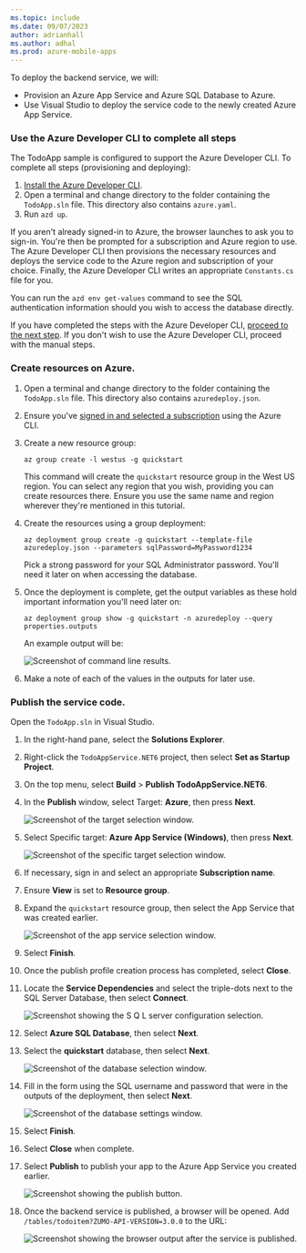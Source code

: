 ```yaml
---
ms.topic: include
ms.date: 09/07/2023
author: adrianhall
ms.author: adhal
ms.prod: azure-mobile-apps
---
```


To deploy the backend service, we will:

* Provision an Azure App Service and Azure SQL Database to Azure.
* Use Visual Studio to deploy the service code to the newly created Azure App Service.

### Use the Azure Developer CLI to complete all steps

The TodoApp sample is configured to support the Azure Developer CLI.  To complete all steps (provisioning and deploying):

1. [Install the Azure Developer CLI](/azure/developer/azure-developer-cli/install-azd).
2. Open a terminal and change directory to the folder containing the `TodoApp.sln` file.  This directory also contains `azure.yaml`.
3. Run `azd up`.

If you aren't already signed-in to Azure, the browser launches to ask you to sign-in.  You're then be prompted for a subscription
and Azure region to use.  The Azure Developer CLI then provisions the necessary resources and deploys the service code to the Azure
region and subscription of your choice. Finally, the Azure Developer CLI writes an appropriate `Constants.cs` file for you.

You can run the `azd env get-values` command to see the SQL authentication information should you wish to access the database directly.

If you have completed the steps with the Azure Developer CLI, [proceed to the next step](#azd-skip-step-mac).  If you don't wish to use the Azure Developer
CLI, proceed with the manual steps.

### Create resources on Azure.

1. Open a terminal and change directory to the folder containing the `TodoApp.sln` file. This directory also contains `azuredeploy.json`.
2. Ensure you've [signed in and selected a subscription](/cli/azure/authenticate-azure-cli) using the Azure CLI.
3. Create a new resource group:

    ``` azurecli
    az group create -l westus -g quickstart
    ```

    This command will create the `quickstart` resource group in the West US region.  You can select any region that you wish, providing you can create resources there.  Ensure you use the same name and region wherever they're mentioned in this tutorial.

4. Create the resources using a group deployment:

    ``` azurecli
    az deployment group create -g quickstart --template-file azuredeploy.json --parameters sqlPassword=MyPassword1234
    ```

    Pick a strong password for your SQL Administrator password.  You'll need it later on when accessing the database.

5. Once the deployment is complete, get the output variables as these hold important information you'll need later on:

    ``` azurecli
    az deployment group show -g quickstart -n azuredeploy --query properties.outputs
    ```

    An example output will be:

    ![Screenshot of command line results.](~/mobile-apps/azure-mobile-apps/media/quickstart/windows/deploy-backend-outputs.png)

6. Make a note of each of the values in the outputs for later use.

### Publish the service code.

Open the `TodoApp.sln` in Visual Studio.

1. In the right-hand pane, select the **Solutions Explorer**.
2. Right-click the `TodoAppService.NET6` project, then select **Set as Startup Project**.
3. On the top menu, select **Build** > **Publish TodoAppService.NET6**.
4. In the **Publish** window, select Target: **Azure**, then press **Next**.

    ![Screenshot of the target selection window.](~/mobile-apps/azure-mobile-apps/media/quickstart/windows/publish-backend-target.png)

5. Select Specific target: **Azure App Service (Windows)**, then press **Next**.

    ![Screenshot of the specific target selection window.](~/mobile-apps/azure-mobile-apps/media/quickstart/windows/publish-backend-appservice.png)

6. If necessary, sign in and select an appropriate **Subscription name**.
7. Ensure **View** is set to **Resource group**.
8. Expand the `quickstart` resource group, then select the App Service that was created earlier.

    ![Screenshot of the app service selection window.](~/mobile-apps/azure-mobile-apps/media/quickstart/windows/publish-backend-selection.png)

9. Select **Finish**.
10. Once the publish profile creation process has completed, select **Close**.
11. Locate the **Service Dependencies** and select the triple-dots next to the SQL Server Database, then select **Connect**.

    ![Screenshot showing the S Q L server configuration selection.](~/mobile-apps/azure-mobile-apps/media/quickstart/windows/publish-backend-service-dependency.png)

12. Select **Azure SQL Database**, then select **Next**.
13. Select the **quickstart** database, then select **Next**.

    ![Screenshot of the database selection window.](~/mobile-apps/azure-mobile-apps/media/quickstart/windows/publish-backend-select-db.png)

14. Fill in the form using the SQL username and password that were in the outputs of the deployment, then select **Next**.

    ![Screenshot of the database settings window.](~/mobile-apps/azure-mobile-apps/media/quickstart/windows/publish-backend-configure-db.png)

15. Select **Finish**.
16. Select **Close** when complete.
17. Select **Publish** to publish your app to the Azure App Service you created earlier.

    ![Screenshot showing the publish button.](~/mobile-apps/azure-mobile-apps/media/quickstart/windows/publish-backend-to-appservice.png)

18. Once the backend service is published, a browser will be opened. Add `/tables/todoitem?ZUMO-API-VERSION=3.0.0` to the URL:

    ![Screenshot showing the browser output after the service is published.](~/mobile-apps/azure-mobile-apps/media/quickstart/windows/publish-backend-success.png)

<a name="azd-skip-step-win"></a>

